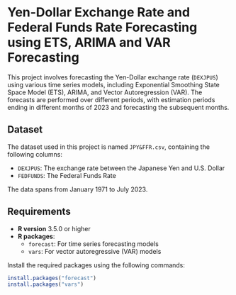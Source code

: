 # Yen-Dollar Exchange Rate and Federal Funds Rate Forecasting using ETS, ARIMA and VAR Forecasting

This project involves forecasting the Yen-Dollar exchange rate (`DEXJPUS`) using various time series models, including Exponential Smoothing State Space Model (ETS), ARIMA, and Vector Autoregression (VAR). The forecasts are performed over different periods, with estimation periods ending in different months of 2023 and forecasting the subsequent months.

## Dataset

The dataset used in this project is named `JPY&FFR.csv`, containing the following columns:
- `DEXJPUS`: The exchange rate between the Japanese Yen and U.S. Dollar
- `FEDFUNDS`: The Federal Funds Rate

The data spans from January 1971 to July 2023.

## Requirements

- **R version** 3.5.0 or higher
- **R packages**:
  - `forecast`: For time series forecasting models
  - `vars`: For vector autoregressive (VAR) models

Install the required packages using the following commands:
```r
install.packages("forecast")
install.packages("vars")